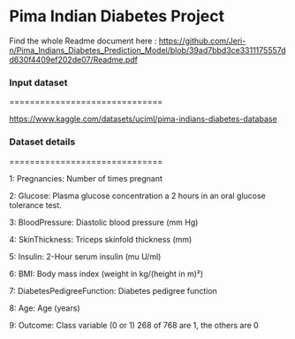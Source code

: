 # Pima Indian Diabetes Project

Find the whole Readme document here : https://github.com/Jeri-n/Pima_Indians_Diabetes_Prediction_Model/blob/39ad7bbd3ce3311175557dd630f4409ef202de07/Readme.pdf

### Input dataset
==============================

https://www.kaggle.com/datasets/uciml/pima-indians-diabetes-database


### Dataset details
==============================

1: Pregnancies: Number of times pregnant

2: Glucose: Plasma glucose concentration a 2 hours in an oral glucose tolerance test.

3: BloodPressure: Diastolic blood pressure (mm Hg)

4: SkinThickness: Triceps skinfold thickness (mm)

5: Insulin: 2-Hour serum insulin (mu U/ml)

6: BMI: Body mass index (weight in kg/(height in m)²)

7: DiabetesPedigreeFunction: Diabetes pedigree function

8: Age: Age (years)

9: Outcome: Class variable (0 or 1) 268 of 768 are 1, the others are 0

